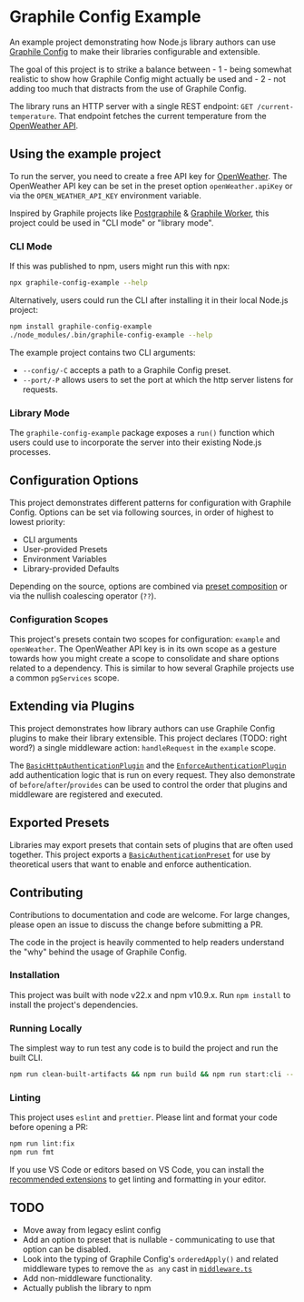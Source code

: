 # Graphile Config Example

An example project demonstrating how Node.js library authors can use
[Graphile Config](https://star.graphile.org/graphile-config/) to make their
libraries configurable and extensible.

The goal of this project is to strike a balance between - 1 - being somewhat
realistic to show how Graphile Config might actually be used and - 2 - not
adding too much that distracts from the use of Graphile Config.

The library runs an HTTP server with a single REST endpoint:
`GET /current-temperature`. That endpoint fetches the current temperature from
the [OpenWeather API](https://openweathermap.org/api).

## Using the example project

To run the server, you need to create a free API key for
[OpenWeather](https://openweathermap.org/api). The OpenWeather API key can be
set in the preset option `openWeather.apiKey` or via the `OPEN_WEATHER_API_KEY`
environment variable.

Inspired by Graphile projects like [Postgraphile](https://postgraphile.org/) &
[Graphile Worker](https://worker.graphile.org/), this project could be used in
"CLI mode" or "library mode".

### CLI Mode

If this was published to npm, users might run this with npx:

```sh
npx graphile-config-example --help
```

Alternatively, users could run the CLI after installing it in their local
Node.js project:

```sh
npm install graphile-config-example
./node_modules/.bin/graphile-config-example --help
```

The example project contains two CLI arguments:

- `--config/-C` accepts a path to a Graphile Config preset.
- `--port/-P` allows users to set the port at which the http server listens for
  requests.

### Library Mode

The `graphile-config-example` package exposes a `run()` function which users
could use to incorporate the server into their existing Node.js processes.

## Configuration Options

This project demonstrates different patterns for configuration with Graphile
Config. Options can be set via following sources, in order of highest to lowest
priority:

- CLI arguments
- User-provided Presets
- Environment Variables
- Library-provided Defaults

Depending on the source, options are combined via
[preset composition](https://star.graphile.org/graphile-config/preset#preset-composition)
or via the nullish coalescing operator (`??`).

### Configuration Scopes

This project's presets contain two scopes for configuration: `example` and
`openWeather`. The OpenWeather API key is in its own scope as a gesture towards
how you might create a scope to consolidate and share options related to a
dependency. This is similar to how several Graphile projects use a common
`pgServices` scope.

## Extending via Plugins

This project demonstrates how library authors can use Graphile Config plugins to
make their library extensible. This project declares (TODO: right word?) a
single middleware action: `handleRequest` in the `example` scope.

The
[`BasicHttpAuthenticationPlugin`](./src/plugins/authentication/http-basic-authentication-plugin.ts)
and the
[`EnforceAuthenticationPlugin`](./src/plugins/authentication/enforce-authentication-plugin.ts)
add authentication logic that is run on every request. They also demonstrate of
`before`/`after`/`provides` can be used to control the order that plugins and
middleware are registered and executed.

## Exported Presets

Libraries may export presets that contain sets of plugins that are often used
together. This project exports a
[`BasicAuthenticationPreset`](./src/config/presets/basic-authentication-preset.ts)
for use by theoretical users that want to enable and enforce authentication.

## Contributing

Contributions to documentation and code are welcome. For large changes, please
open an issue to discuss the change before submitting a PR.

The code in the project is heavily commented to help readers understand the
"why" behind the usage of Graphile Config.

### Installation

This project was built with node v22.x and npm v10.9.x. Run `npm install` to
install the project's dependencies.

### Running Locally

The simplest way to run test any code is to build the project and run the built
CLI.

```sh
npm run clean-built-artifacts && npm run build && npm run start:cli -- -h
```

### Linting

This project uses `eslint` and `prettier`. Please lint and format your code
before opening a PR:

```sh
npm run lint:fix
npm run fmt
```

If you use VS Code or editors based on VS Code, you can install the
[recommended extensions](./.vscode/extensions.json) to get linting and
formatting in your editor.

## TODO

- Move away from legacy eslint config
- Add an option to preset that is nullable - communicating to use that option
  can be disabled.
- Look into the typing of Graphile Config's `orderedApply()` and related
  middleware types to remove the `as any` cast in
  [`middleware.ts`](./src/config/middleware.ts)
- Add non-middleware functionality.
- Actually publish the library to npm
